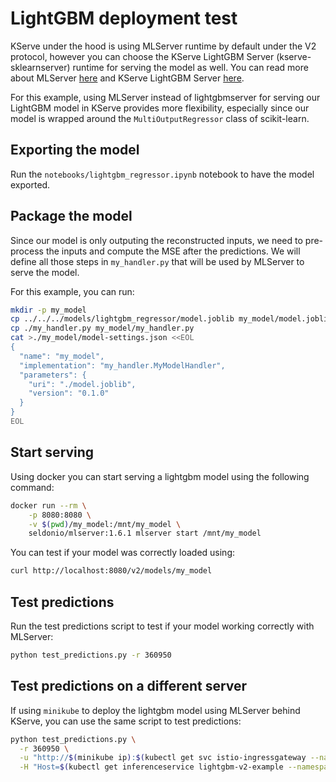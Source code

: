# LightGBM deployment test

KServe under the hood is using MLServer runtime by default under the V2 protocol, however you can choose the KServe LightGBM Server (kserve-sklearnserver) runtime for serving the model as well. You can read more about MLServer [here](https://mlserver.readthedocs.io/en/stable/getting-started/index.html) and KServe LightGBM Server [here](https://kserve.github.io/website/0.14/modelserving/v1beta1/lightgbm/#test-the-model-locally).

For this example, using MLServer instead of lightgbmserver for serving our LightGBM model in KServe provides more flexibility, especially since our model is wrapped around the `MultiOutputRegressor` class of scikit-learn.

## Exporting the model

Run the `notebooks/lightgbm_regressor.ipynb` notebook to have the model exported.

## Package the model

Since our model is only outputing the reconstructed inputs, we need to pre-process the inputs and compute the MSE after the predictions. We will define all those steps in `my_handler.py` that will be used by MLServer to serve the model.

For this example, you can run:

```bash
mkdir -p my_model
cp ../../../models/lightgbm_regressor/model.joblib my_model/model.joblib
cp ./my_handler.py my_model/my_handler.py
cat >./my_model/model-settings.json <<EOL
{
  "name": "my_model",
  "implementation": "my_handler.MyModelHandler",
  "parameters": {
    "uri": "./model.joblib",
    "version": "0.1.0"
  }
}
EOL
```

## Start serving

Using docker you can start serving a lightgbm model using the following command:

```bash
docker run --rm \
    -p 8080:8080 \
    -v $(pwd)/my_model:/mnt/my_model \
    seldonio/mlserver:1.6.1 mlserver start /mnt/my_model
```

You can test if your model was correctly loaded using:

```bash
curl http://localhost:8080/v2/models/my_model
```

## Test predictions

Run the test predictions script to test if your model working correctly with MLServer:

```bash
python test_predictions.py -r 360950
```

## Test predictions on a different server

If using `minikube` to deploy the lightgbm model using MLServer behind KServe, you can use the same script to test predictions:

```bash
python test_predictions.py \
  -r 360950 \
  -u "http://$(minikube ip):$(kubectl get svc istio-ingressgateway --namespace istio-system -o jsonpath='{.spec.ports[?(@.name=="http2")].nodePort}')/v2/models/my_model/infer" \
  -H "Host=$(kubectl get inferenceservice lightgbm-v2-example --namespace default -o jsonpath='{.status.url}' | cut -d "/" -f 3)"
```